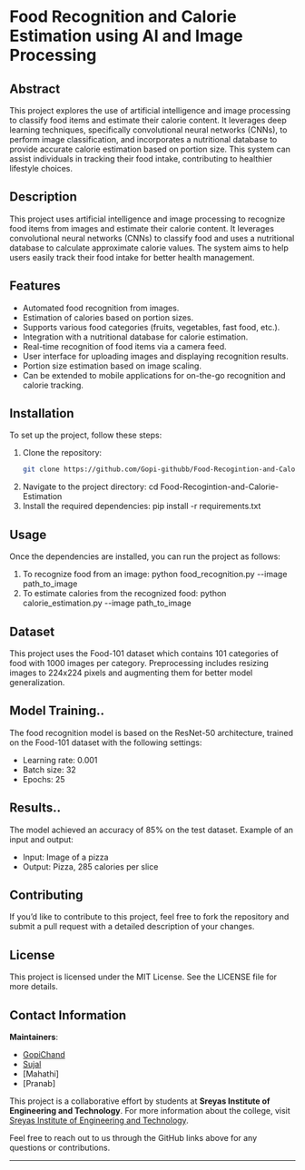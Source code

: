
# Food Recognition and Calorie Estimation using AI and Image Processing

## Abstract
This project explores the use of artificial intelligence and image processing to classify food items and estimate their calorie content. It leverages deep learning techniques, specifically convolutional neural networks (CNNs), to perform image classification, and incorporates a nutritional database to provide accurate calorie estimation based on portion size. This system can assist individuals in tracking their food intake, contributing to healthier lifestyle choices.

## Description
This project uses artificial intelligence and image processing to recognize food items from images and estimate their calorie content. It leverages convolutional neural networks (CNNs) to classify food and uses a nutritional database to calculate approximate calorie values. The system aims to help users easily track their food intake for better health management.

## Features
- Automated food recognition from images.
- Estimation of calories based on portion sizes.
- Supports various food categories (fruits, vegetables, fast food, etc.).
- Integration with a nutritional database for calorie estimation.
- Real-time recognition of food items via a camera feed.
- User interface for uploading images and displaying recognition results.
- Portion size estimation based on image scaling.
- Can be extended to mobile applications for on-the-go recognition and calorie tracking.

## Installation
To set up the project, follow these steps:

1. Clone the repository:
   ```bash
   git clone https://github.com/Gopi-githubb/Food-Recogintion-and-Calorie-Estimation.git
2.	Navigate to the project directory:
   cd Food-Recogintion-and-Calorie-Estimation  	
4.	Install the required dependencies:
   pip install -r requirements.txt

## Usage
Once the dependencies are installed, you can run the project as follows:
1.	To recognize food from an image:
   python food_recognition.py --image path_to_image
2.	To estimate calories from the recognized food:
   python calorie_estimation.py --image path_to_image

## Dataset
This project uses the Food-101 dataset which contains 101 categories of food with 1000 images per category. Preprocessing includes resizing images to 224x224 pixels and augmenting them for better model generalization.

## Model Training..
The food recognition model is based on the ResNet-50 architecture, trained on the Food-101 dataset with the following settings:
-	Learning rate: 0.001
-	Batch size: 32
-	Epochs: 25

## Results..
The model achieved an accuracy of 85% on the test dataset. Example of an input and output:
-	Input: Image of a pizza
-	Output: Pizza, 285 calories per slice

## Contributing
If you’d like to contribute to this project, feel free to fork the repository and submit a pull request with a detailed description of your changes.

## License 
This project is licensed under the MIT License.  See the LICENSE file for more details.

## Contact Information

**Maintainers**:  
- [GopiChand](https://github.com/Gopi-githubb)  
- [Sujal](https://github.com/Sujal-Bangari)  
- [Mahathi] 
- [Pranab]

This project is a collaborative effort by students at **Sreyas Institute of Engineering and Technology**. For more information about the college, visit [Sreyas Institute of Engineering and Technology](https://sreyas.ac.in/). 

Feel free to reach out to us through the GitHub links above for any questions or contributions.

---

